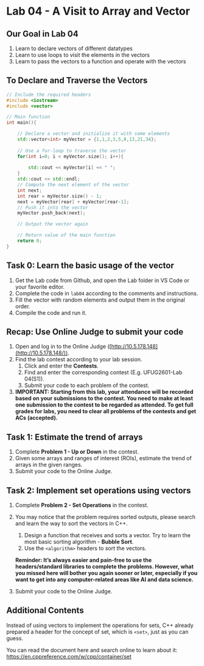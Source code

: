 # Lab 04 - A Visit to Array and Vector

## Our Goal in Lab 04

1. Learn to declare vectors of different datatypes
2. Learn to use loops to visit the elements in the vectors
3. Learn to pass the vectors to a function and operate with the vectors

## To Declare and Traverse the Vectors

```cpp
// Include the required headers
#include <iostream>
#include <vector>

// Main function
int main(){

	// Declare a vector and initialize it with some elements
	std::vector<int> myVector = {1,1,2,3,5,8,13,21,34};
	
	// Use a for-loop to traverse the vector
	for(int i=0; i < myVector.size(); i++){
		
		std::cout << myVector[i] << " ";
	}
	std::cout << std::endl;
	// Compute the next element of the vector
	int next;
	int rear = myVector.size() - 1;
	next = myVector[rear] + myVector[rear-1];
	// Push it into the vector
	myVector.push_back(next);

	// Output the vector again

	// Return value of the main function
	return 0;
}
```

## Task 0: Learn the basic usage of the vector

1. Get the Lab code from Github, and open the Lab folder in VS Code or your favorite editor.
2. Complete the code in `lab04` according to the comments and instructions.
3. Fill the vector with random elements and output them in the original order.
4. Compile the code and run it.

## Recap: Use Online Judge to submit your code

1. Open and log in to the Online Judge ([http://10.5.178.148](http://10.5.178.148/)).
2. Find the lab contest according to your lab session.
    1. Click and enter the **Contests**.
    2. Find and enter the corresponding contest (E.g. UFUG2601-Lab 04(S1)).
    3. Submit your code to each problem of the contest.
3. **IMPORTANT: Starting from this lab, your attendance will be recorded based on your submissions to the contest. You need to make at least one submission to the contest to be regarded as attended. To get full grades for labs, you need to clear all problems of the contests and get ACs (accepted).**

## Task 1: E****stimate the trend of arrays****

1. Complete **Problem 1 - Up or Down** in the contest.
2. Given some arrays and ranges of interest (ROIs), estimate the trend of arrays in the given ranges.
3. Submit your code to the Online Judge.

## Task 2: Implement set operations using vectors

1. Complete **Problem 2 - Set Operations** in the contest.
2. You may notice that the problem requires sorted outputs, please search and learn the way to sort the vectors in C++.
    1. Design a function that receives and sorts a vector. Try to learn the most basic sorting algorithm - **Bubble Sort**.
    2. Use the `<algorithm>` headers to sort the vectors.
    
    **Reminder: It’s always easier and pain-free to use the headers/standard libraries to complete the problems. However, what you missed here will bother you again sooner or later, especially if you want to get into any computer-related areas like AI and data science.**
    
3. Submit your code to the Online Judge.

## Additional Contents

Instead of using vectors to implement the operations for sets, C++ already prepared a header for the concept of set, which is `<set>`, just as you can guess.

You can read the document here and search online to learn about it: https://en.cppreference.com/w/cpp/container/set
